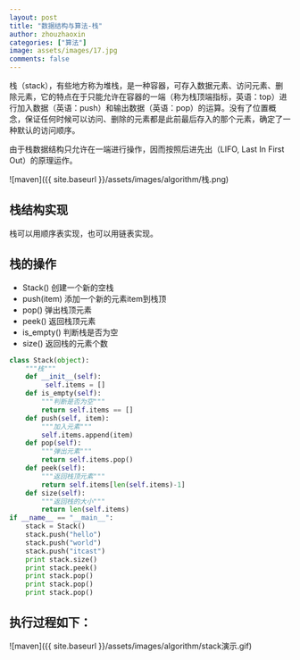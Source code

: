 ```yaml
---
layout: post
title: "数据结构与算法-栈"
author: zhouzhaoxin
categories: ["算法"]
image: assets/images/17.jpg
comments: false
---
```


栈（stack），有些地方称为堆栈，是一种容器，可存入数据元素、访问元素、删除元素，它的特点在于只能允许在容器的一端（称为栈顶端指标，英语：top）进行加入数据（英语：push）和输出数据（英语：pop）的运算。没有了位置概念，保证任何时候可以访问、删除的元素都是此前最后存入的那个元素，确定了一种默认的访问顺序。

由于栈数据结构只允许在一端进行操作，因而按照后进先出（LIFO, Last In First Out）的原理运作。

![maven]({{ site.baseurl }}/assets/images/algorithm/栈.png)


## 栈结构实现
栈可以用顺序表实现，也可以用链表实现。

## 栈的操作
- Stack() 创建一个新的空栈
- push(item) 添加一个新的元素item到栈顶
- pop() 弹出栈顶元素
- peek() 返回栈顶元素
- is_empty() 判断栈是否为空
- size() 返回栈的元素个数
```python
class Stack(object):
    """栈"""
    def __init__(self):
         self.items = []
    def is_empty(self):
        """判断是否为空"""
        return self.items == []
    def push(self, item):
        """加入元素"""
        self.items.append(item)
    def pop(self):
        """弹出元素"""
        return self.items.pop()
    def peek(self):
        """返回栈顶元素"""
        return self.items[len(self.items)-1]
    def size(self):
        """返回栈的大小"""
        return len(self.items)
if __name__ == "__main__":
    stack = Stack()
    stack.push("hello")
    stack.push("world")
    stack.push("itcast")
    print stack.size()
    print stack.peek()
    print stack.pop()
    print stack.pop()
    print stack.pop()
```
## 执行过程如下：

![maven]({{ site.baseurl }}/assets/images/algorithm/stack演示.gif)